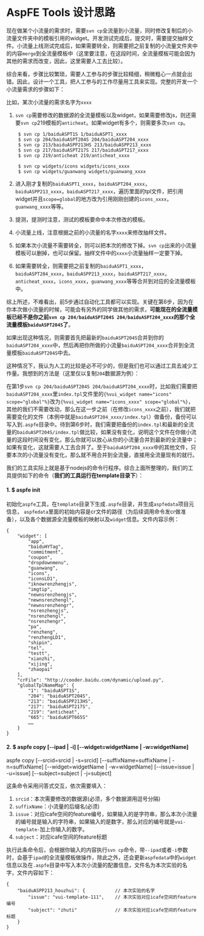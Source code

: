 AspFE Tools 设计思路
===
现在做某个小流量的需求时，需要`svn cp`全流量到小流量，同时修改复制后的小流量文件夹中的模板引用的widget。开发测试完成后，提交时，需要提交抽样文件。小流量上线测试完成后，如果需要转全，则需要把之前复制的小流量文件夹中的内容`merge`到全流量模板中（这里要注意，在这段时间，全流量模板可能会因为其他的需求而改变，因此，这里需要人工去比较）。

综合来看，步骤比较繁琐，需要人工参与的步骤比较精细，稍微粗心一点就会出错。因此，设计一个工具，把人工参与的工作尽量用工具来实现。完整的开发一个小流量需求的步骤如下：

比如，某次小流量的需求名字为`xxxx`

1. `svn cp`需要修改的数据源的全流量模板以及widget，如果需要修改js，则还需要`svn cp`219模板的`anticheat`。如果widget有多个，则需要多次`svn cp`。
    

        $ svn cp 1/baiduASPT1S 1/baiduASPT1_xxxx
        $ svn cp 204/baiduASPT204S 204/baiduASPT204_xxxx
        $ svn cp 213/baiduASPP213HS 213/baiduASPP213_xxxx
        $ svn cp 217/baiduASPT217S 217/baiduASPT217_xxxx
        $ svn cp 219/anticheat 219/anticheat_xxxx

        $ svn cp widgets/icons widgets/icons_xxxx
        $ svn cp widgets/guanwang widgets/guanwang_xxxx


2. 进入刚才复制的`baiduASPT1_xxxx`，`baiduASPT204_xxxx`，`baiduASPP213_xxxx`，`baiduASPT217_xxxx`，遍历里面的tpl文件，把引用widget并且`scope=global`的地方改为引用刚刚创建的`icons_xxxx`，`guanwang_xxxx`等等。

3. 提测，提测时注意，测试的模板要命中本次修改的模板。

4. 小流量上线，注意根据之前的小流量的名字`xxxx`来修改抽样文件。

5. 如果本次小流量不需要转全，则可以把本次的修改下掉。`svn cp`出来的小流量模板可以删掉，也可以保留。抽样文件中的`xxxx`小流量抽样一定要下掉。

6. 如果需要转全，则需要把之前复制的`baiduASPT1_xxxx`，`baiduASPT204_xxxx`，`baiduASPP213_xxxx`，`baiduASPT217_xxxx`，`anticheat_xxxx`，`icons_xxxx`，`guanwang_xxxx`等等合并到对应的全流量模板中。  

综上所述，不难看出，前5步通过自动化工具都可以实现。关键在第6步，因为在你本次做小流量的时候，可能会有另外的同学做其他的需求，**可能现在的全流量模板已经不是你之前`svn cp 204/baiduASPT204S 204/baiduASPT204_xxxx`的那个全流量模板`baiduASPT204S`了**。  

如果出现这种情况，则需要首先把最新的`baiduASPT204S`合并到你的`baiduASPT204_xxxx`中，然后再把你所做的小流量`baiduASPT204_xxxx`合并到全流量模板`baiduASPT204S`中去。

这种情况下，我认为人工的比较是必不可少的，但是我们也可以通过工具去减少工作量。我想到的方法是（这里仅以复制`204`数据源为例）： 

在第1步`svn cp 204/baiduASPT204S 204/baiduASPT204_xxxx`时，比如我们需要把`baiduASPT204_xxxx`里`index.tpl`文件里的`{%vui_widget name="icons" scope="global"%}`改为`{%vui_widget name="icons_xxxx" scope="global"%}`，其他的我们不需要改动，那么在这一步之前（在修改`icons_xxxx`之前），我们就把需要变化的文件（本例中就是`baiduASPT204_xxxx/index.tpl`）做备份，备份可以写入到`.aspfe`目录中。待到第6步时，我们需要把备份的`index.tpl`和最新的全流量的`baiduASPT204S/index.tpl`做比较，如果没有变化，说明这个文件在你做小流量的这段时间没有变化，那么你就可以放心从你的小流量合并到最新的全流量中；如果有变化，这就需要人工去合并了。至于`baiduASPT204_xxxx`中的其他文件，只要本次的小流量没有变化，那么就不用合并到全流量，直接用全流量现有的就行。

我们的工具实际上就是基于nodejs的命令行程序。综合上面所整理的，我们的工具提供如下的命令（**我们的工具运行在template目录下**）：

#### 1. $ aspfe init

初始化`aspfe`工具，在`template`目录下生成`.aspfe`目录，并生成`aspfedata`项目元信息，
`aspfedata`里面的初始内容是cr文件的路径（为后续调用命令发cr做准备），以及各个数据源全流量模板的映射以及`widget`信息。文件内容示例：

    {
        "widget": [
            "app",
            "baiduHYTag",
            "commitment",
            "coupon",
            "dropdownmenu",
            "guanwang",
            "icons",
            "iconsLD1",
            "iknowrenzhengjs",
            "imgtip",
            "newnsrenzhengjs",
            "newnsrenzhengl",
            "newnsrenzhengr",
            "nsrenzhengjs",
            "nsrenzhengl",
            "nsrenzhengr",
            "pa",
            "renzheng",
            "renzhengLD1",
            "shipin",
            "tel",
            "testt",
            "xianzhi",
            "xijing",
            "zhaopai"
        ],
        "crFile": "http://cooder.baidu.com/dynamic/upload.py",
        "globalTplNameMap": {
            "1": "baiduASPT1S",
            "204": "baiduASPT204S",
            "213": "baiduASPP213HS",
            "217": "baiduASPT217S",
            "219": "anticheat",
            "665": "baiduASPT665S"
            ……
        }
    }

#### 2. $ aspfe copy [--ipad | -i] [--widget=widgetName | -w=widgetName]

aspfe copy [--srcid=srcid | -s=srcid] [--suffixName=suffixName | -n=suffixName] [--widget=widgetName | -w=widgetName] [--issue=issue | -u=issue] [--subject=subject | -j=subject]

这条命令采用问答式交互，依次需要填入：

1. `srcid`：本次需要修改的数据源(必须，多个数据源用逗号分隔)
2. `suffixName`：小流量的后缀名(必须)
3. `issue`：对应icafe空间的feature编号，如果输入的是字符串，那么本次小流量的编号就是输入的字符串，如果输入的是数字，那么对应的编号就是`vui-template-`加上你输入的数字。
4. `subject`：对应icafe空间的feature标题

执行此条命令后，会根据你输入的内容执行`svn cp`命令，带`--ipad`或者`-i`参数时，会基于`ipad`的全流量模板做操作，除此之外，还会更新`aspfedata`中的`widget`信息以及在`.aspfe`目录中写入本次小流量的配置信息，文件名为本次实验的名字，文件内容如下：

    {
        "baiduASPP213_houzhui": {           // 本次实验的名字
            "issue": "vui-template-111",    // 本次实验对应icafe空间的feature编号
            "subject": "zhuti"              // 本次实验对应icafe空间的feature标题
        }
    }
